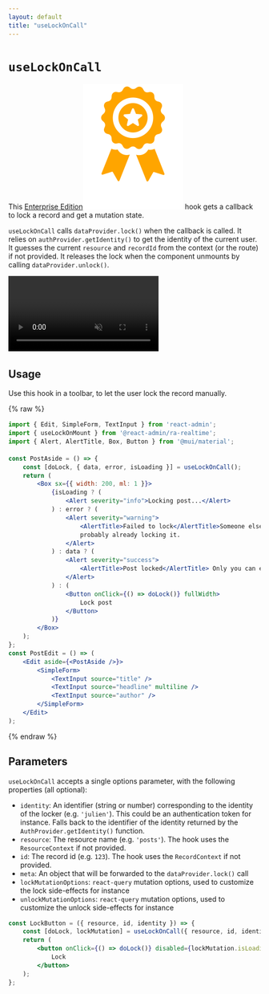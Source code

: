 ```yaml
---
layout: default
title: "useLockOnCall"
---
```


# `useLockOnCall`

This [Enterprise Edition](https://react-admin-ee.marmelab.com)<img class="icon" src="./img/premium.svg" /> hook gets a callback to lock a record and get a mutation state.

`useLockOnCall` calls `dataProvider.lock()` when the callback is called. It relies on `authProvider.getIdentity()` to get the identity of the current user. It guesses the current `resource` and `recordId` from the context (or the route) if not provided. It releases the lock when the component unmounts by calling `dataProvider.unlock()`.

<video controls autoplay playsinline muted loop>
  <source src="./img/useLockOnCall.webm" type="video/webm"/>
  <source src="./img/useLockOnCall.mp4" type="video/mp4"/>
  Your browser does not support the video tag.
</video>


## Usage

Use this hook in a toolbar, to let the user lock the record manually.

{% raw %}
```jsx
import { Edit, SimpleForm, TextInput } from 'react-admin';
import { useLockOnMount } from '@react-admin/ra-realtime';
import { Alert, AlertTitle, Box, Button } from '@mui/material';

const PostAside = () => {
    const [doLock, { data, error, isLoading }] = useLockOnCall();
    return (
        <Box sx={{ width: 200, ml: 1 }}>
            {isLoading ? (
                <Alert severity="info">Locking post...</Alert>
            ) : error ? (
                <Alert severity="warning">
                    <AlertTitle>Failed to lock</AlertTitle>Someone else is
                    probably already locking it.
                </Alert>
            ) : data ? (
                <Alert severity="success">
                    <AlertTitle>Post locked</AlertTitle> Only you can edit it.
                </Alert>
            ) : (
                <Button onClick={() => doLock()} fullWidth>
                    Lock post
                </Button>
            )}
        </Box>
    );
};
const PostEdit = () => (
    <Edit aside={<PostAside />}>
        <SimpleForm>
            <TextInput source="title" />
            <TextInput source="headline" multiline />
            <TextInput source="author" />
        </SimpleForm>
    </Edit>
);
```
{% endraw %}

## Parameters

`useLockOnCall` accepts a single options parameter, with the following properties (all optional):

-   `identity`: An identifier (string or number) corresponding to the identity of the locker (e.g. `'julien'`). This could be an authentication token for instance. Falls back to the identifier of the identity returned by the `AuthProvider.getIdentity()` function.
-   `resource`: The resource name (e.g. `'posts'`). The hook uses the `ResourceContext` if not provided.
-   `id`: The record id (e.g. `123`). The hook uses the `RecordContext` if not provided.
-   `meta`: An object that will be forwarded to the `dataProvider.lock()` call
-   `lockMutationOptions`: `react-query` mutation options, used to customize the lock side-effects for instance
-   `unlockMutationOptions`: `react-query` mutation options, used to customize the unlock side-effects for instance

```jsx
const LockButton = ({ resource, id, identity }) => {
    const [doLock, lockMutation] = useLockOnCall({ resource, id, identity });
    return (
        <button onClick={() => doLock()} disabled={lockMutation.isLoading}>
            Lock
        </button>
    );
};
```
